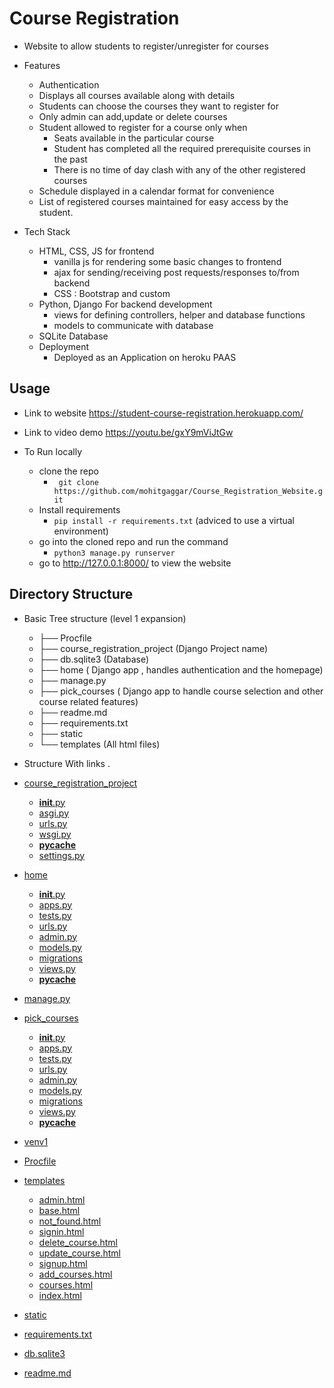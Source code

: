 # Course Registration
- Website to allow students to register/unregister for courses 
- Features
	- Authentication
	- Displays all courses available along with details 
	- Students can choose the courses they want to register for 
	- Only admin can add,update or delete courses 
	- Student allowed to register for a course only when
        - Seats available in the particular course
        - Student has completed all the required prerequisite courses in the past
        - There is no time of day clash with any of the other registered courses
    - Schedule displayed in a calendar format for convenience
    - List of registered courses maintained for easy access by the student.
    
- Tech Stack   
	- HTML, CSS, JS for frontend
        - vanilla js for rendering some basic changes to frontend
        - ajax for sending/receiving post requests/responses to/from backend
        - CSS : Bootstrap and custom
    - Python, Django For backend development
        - views for defining controllers, helper and database functions
        - models to communicate with database 
    - SQLite Database
    - Deployment 
        - Deployed as an Application on heroku PAAS

## Usage

- Link to website
    https://student-course-registration.herokuapp.com/

- Link to video demo
    https://youtu.be/gxY9mViJtGw

- To Run locally
    - clone the repo 
        - ` git clone https://github.com/mohitgaggar/Course_Registration_Website.git`
    - Install requirements 
        - `pip install -r requirements.txt`
        (adviced to use a virtual environment)
    - go into the cloned repo and run the command
        - `python3 manage.py runserver`
    - go to http://127.0.0.1:8000/ to view the website


## Directory Structure


- Basic Tree structure (level 1 expansion)

    - ├── Procfile 
    - ├── course_registration_project     (Django Project name)
    - ├── db.sqlite3      (Database)
    - ├── home        ( Django app , handles authentication and the homepage)
    - ├── manage.py
    - ├── pick_courses        ( Django app to handle course selection and other course related features)
    - ├── readme.md
    - ├── requirements.txt
    - ├── static
    - └── templates   (All html files)


- Structure With links
.
 * [course_registration_project](./course_registration_project)
   * [__init__.py](./course_registration_project/__init__.py)
   * [asgi.py](./course_registration_project/asgi.py)
   * [urls.py](./course_registration_project/urls.py)
   * [wsgi.py](./course_registration_project/wsgi.py)
   * [__pycache__](./course_registration_project/__pycache__)
   * [settings.py](./course_registration_project/settings.py)
 * [home](./home)
   * [__init__.py](./home/__init__.py)
   * [apps.py](./home/apps.py)
   * [tests.py](./home/tests.py)
   * [urls.py](./home/urls.py)
   * [admin.py](./home/admin.py)
   * [models.py](./home/models.py)
   * [migrations](./home/migrations)
   * [views.py](./home/views.py)
   * [__pycache__](./home/__pycache__)
   
 * [manage.py](./manage.py)
 * [pick_courses](./pick_courses)
   * [__init__.py](./pick_courses/__init__.py)
   * [apps.py](./pick_courses/apps.py)
   * [tests.py](./pick_courses/tests.py)
   * [urls.py](./pick_courses/urls.py)
   * [admin.py](./pick_courses/admin.py)
   * [models.py](./pick_courses/models.py)
   * [migrations](./pick_courses/migrations)
   * [views.py](./pick_courses/views.py)
   * [__pycache__](./pick_courses/__pycache__)
 * [venv1](./venv1)
 * [Procfile](./Procfile)
 * [templates](./templates)
   * [admin.html](./templates/admin.html)
   * [base.html](./templates/base.html)
   * [not_found.html](./templates/not_found.html)
   * [signin.html](./templates/signin.html)
   * [delete_course.html](./templates/delete_course.html)
   * [update_course.html](./templates/update_course.html)
   * [signup.html](./templates/signup.html)
   * [add_courses.html](./templates/add_courses.html)
   * [courses.html](./templates/courses.html)
   * [index.html](./templates/index.html)
 * [static](./static)
 * [requirements.txt](./requirements.txt)
 * [db.sqlite3](./db.sqlite3)
 * [readme.md](./readme.md)





